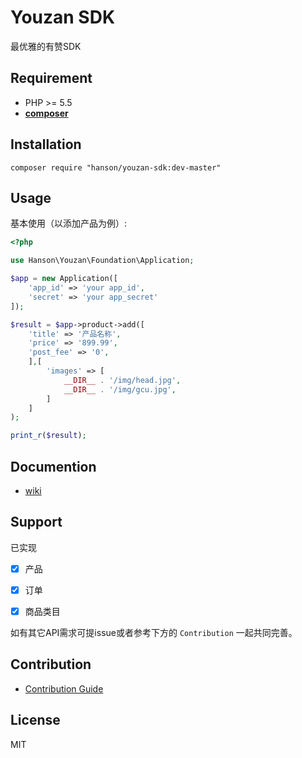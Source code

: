 # Youzan SDK

最优雅的有赞SDK

## Requirement

- PHP >= 5.5
- **[composer](https://getcomposer.org/)**

## Installation

```
composer require "hanson/youzan-sdk:dev-master"
```

## Usage

基本使用（以添加产品为例）:

```php
<?php

use Hanson\Youzan\Foundation\Application;

$app = new Application([
    'app_id' => 'your app_id',
    'secret' => 'your app_secret'
]);

$result = $app->product->add([
    'title' => '产品名称',
    'price' => '899.99',
    'post_fee' => '0',
    ],[
        'images' => [
            __DIR__ . '/img/head.jpg',
            __DIR__ . '/img/gcu.jpg',
        ]
    ]
);

print_r($result);

```

## Documention

- [wiki](https://github.com/HanSon/youzan-sdk/wiki)

## Support
已实现
- [x] 产品

- [x] 订单

- [x] 商品类目

如有其它API需求可提issue或者参考下方的 `Contribution` 一起共同完善。

## Contribution

- [Contribution Guide](https://github.com/HanSon/youzan-sdk/wiki/%E5%8F%82%E4%B8%8E%E8%B4%A1%E7%8C%AE)

## License

MIT
